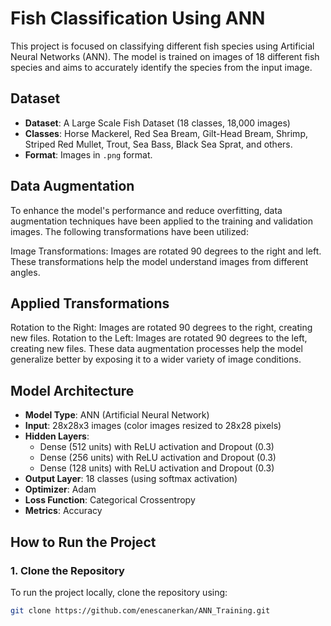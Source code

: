 # Fish Classification Using ANN

This project is focused on classifying different fish species using Artificial Neural Networks (ANN). The model is trained on images of 18 different fish species and aims to accurately identify the species from the input image.

## Dataset

- **Dataset**: A Large Scale Fish Dataset (18 classes, 18,000 images)
- **Classes**: Horse Mackerel, Red Sea Bream, Gilt-Head Bream, Shrimp, Striped Red Mullet, Trout, Sea Bass, Black Sea Sprat, and others.
- **Format**: Images in `.png` format.

## Data Augmentation

To enhance the model's performance and reduce overfitting, data augmentation techniques have been applied to the training and validation images. The following transformations have been utilized:

Image Transformations:
Images are rotated 90 degrees to the right and left. These transformations help the model understand images from different angles.

## Applied Transformations
Rotation to the Right: Images are rotated 90 degrees to the right, creating new files.
Rotation to the Left: Images are rotated 90 degrees to the left, creating new files.
These data augmentation processes help the model generalize better by exposing it to a wider variety of image conditions.

## Model Architecture

- **Model Type**: ANN (Artificial Neural Network)
- **Input**: 28x28x3 images (color images resized to 28x28 pixels)
- **Hidden Layers**:
  - Dense (512 units) with ReLU activation and Dropout (0.3)
  - Dense (256 units) with ReLU activation and Dropout (0.3)
  - Dense (128 units) with ReLU activation and Dropout (0.3)
- **Output Layer**: 18 classes (using softmax activation)
- **Optimizer**: Adam
- **Loss Function**: Categorical Crossentropy
- **Metrics**: Accuracy

## How to Run the Project

### 1. Clone the Repository
To run the project locally, clone the repository using:

```bash
git clone https://github.com/enescanerkan/ANN_Training.git

